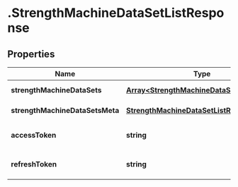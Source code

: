 # .StrengthMachineDataSetListResponse

## Properties

Name | Type | Description | Notes
------------ | ------------- | ------------- | -------------
**strengthMachineDataSets** | [**Array&lt;StrengthMachineDataSetData&gt;**](StrengthMachineDataSetData.md) |  | [default to undefined]
**strengthMachineDataSetsMeta** | [**StrengthMachineDataSetListResponseMeta**](StrengthMachineDataSetListResponseMeta.md) |  | [default to undefined]
**accessToken** | **string** |  | [optional] [default to undefined]
**refreshToken** | **string** |  | [optional] [default to undefined]

